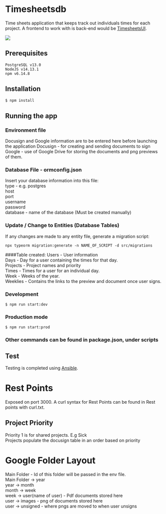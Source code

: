 # Timesheetsdb
Time sheets application that keeps track out individuals times for each project.
A frontend to work with is back-end would be [TimesheetsUI](https://github.com/opennetworkinglab/timesheetsui).

<img src="https://drive.google.com/uc?id=1kI9kRGBCzk1I7plgTLHMEGob4LqF2zgo"/>

## Prerequisites

```
PostgreSQL v13.0
NodeJS v14.13.1
npm v6.14.8
```

## Installation

```bash
$ npm install
```

## Running the app

### Environment file

Docusign and Google information are to be entered here before launching the application
Docusign - for creating and sending documents to sign  
Google - use of Google Drive for storing the documents and png previews of them.  

### Database File - ormconfig.json
Insert your database information into this file:  
type - e.g. postgres  
host  
port  
username  
password  
database - name of the database (Must be created manually)  

### Update / Change to Entities (Database Tables)
If any changes are made to any entity file, generate a migration script:
```
npx typeorm migration:generate -n NAME_OF_SCRIPT -d src/migrations
```

####Table created:
Users - User information  
Days - Day for a user containing the times for that day.  
Projects - Project names and priority  
Times - Times for a user for an individual day.  
Week - Weeks of the year.  
Weeklies - Contains the links to the preview and document once user signs.

### Development
```
$ npm run start:dev
```

### Production mode
```
$ npm run start:prod
```

### Other commands can be found in package.json, under scripts

## Test
Testing is completed using [Ansible](https://gerrit.opencord.org/admin/repos/infra-manifest).

# Rest Points
Exposed on port 3000. A curl syntax for Rest Points can be found in Rest points with curl.txt.

## Project Priority
Priority 1 is for shared projects. E.g Sick  
Projects populate the docusign table in an order based on priority

# Google Folder Layout
Main Folder - Id of this folder will be passed in the env file.  
Main Folder -> year  
year -> month  
month -> week  
week -> user(name of user) - Pdf documents stored here  
user -> images - png of documents stored here  
user -> unsigned - where pngs are moved to when user unsigns
